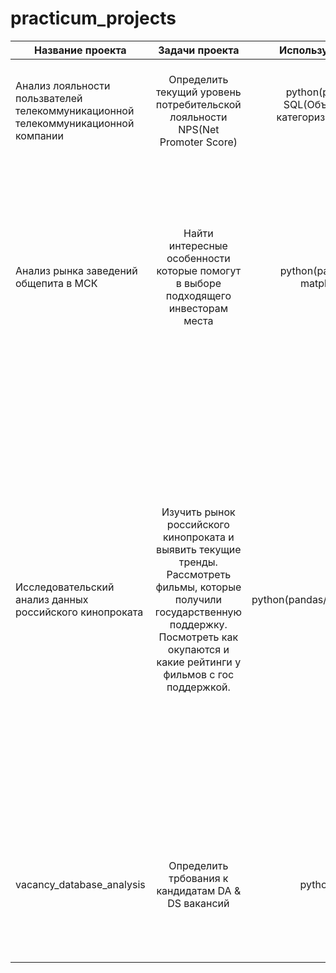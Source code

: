 # practicum_projects
|Название проекта| Задачи проекта | Используемые инструменты | Выводы |  
|-----------|:-----------:|:-----------:|-----------:|  
| Анализ лояльности пользвателей телекоммуникационной<br>телекоммуникационной компании | Определить текущий уровень потребительской лояльности <br> NPS(Net Promoter Score) | python(pandas/sqlalchemy),<br>SQL(Объединение 5 таблиц/категоризация пользоваталей),<br>tableau |  Общий NPS составил 21.9% что является удовлетворительным показателем.<br>Требуется улучшить лояльность среди отдельных категорий клиентов |
| Анализ рынка заведений общепита в МСК | Найти интересные особенности которые помогут в выборе подходящего инвесторам места | python(pandas/seaborn/plotly/<br>matplotlib/json/folium)| Лучшее местопоожение для открытия кофейни стал проспект Вернадского в ЗАО т.к. здесь высокий средний что отражает платежеспособность клиентов и хорошие возможности для конкуренции т.к. мало хороших заведений.<br>Рекомендую присмотреться к другим категориям заведений|
|Исследовательский анализ данных российского кинопроката | Изучить рынок российского кинопроката и выявить текущие тренды.<br>Рассмотреть фильмы, которые получили государственную поддержку.<br>Посмотреть как окупаются и какие рейтинги у фильмов с гос поддержкой. | python(pandas/seaborn/matplotlib/numpy) | Возрастное ограничение имеет непосредственное влияние на кассовые сборы<br>Не смотря на то что государство выделяет большую часть поддержки безвозвратно, нашему кинематографу довольно сложно живется, ведь суммарно общие кассовые сборы меньше общих бюджетов на 2.9 млрд.р.<br>Топ 5 режисеров которые провалили кассовые сборы, имеют оценку 6.5, такую же среднюю оценку имеют топ 5 режисеров с лучшими кассовыми сборами.<br>Как бы комично это не звучало, но 2 восходящих тренда в жанрах - это драма и комедия |
| vacancy_database_analysis | Определить трбования к кандидатам DA & DS вакансий | python(pandas, plotly) | Главный навык Pandas.<br> Чтобы найти работу требуется сначала набараться опыта. <br> Основная часть вакансий сосотоит из Junior+ и Middle сециалистов. <br> Чаще всего вакансии размещают банки и интернет магазины.
